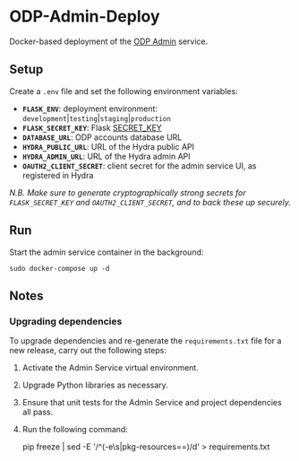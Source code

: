 # ODP-Admin-Deploy

Docker-based deployment of the [ODP Admin](https://github.com/SAEONData/ODP-Admin) service.

## Setup

Create a `.env` file and set the following environment variables:

- **`FLASK_ENV`**: deployment environment: `development`|`testing`|`staging`|`production`
- **`FLASK_SECRET_KEY`**: Flask [SECRET_KEY](https://flask.palletsprojects.com/en/1.1.x/config/#SECRET_KEY)
- **`DATABASE_URL`**: ODP accounts database URL
- **`HYDRA_PUBLIC_URL`**: URL of the Hydra public API
- **`HYDRA_ADMIN_URL`**: URL of the Hydra admin API
- **`OAUTH2_CLIENT_SECRET`**: client secret for the admin service UI, as registered in Hydra

_N.B. Make sure to generate cryptographically strong secrets for `FLASK_SECRET_KEY` and `OAUTH2_CLIENT_SECRET`,
and to back these up securely._

## Run

Start the admin service container in the background:

    sudo docker-compose up -d

## Notes

### Upgrading dependencies

To upgrade dependencies and re-generate the `requirements.txt` file for a new release,
carry out the following steps:

1. Activate the Admin Service virtual environment.
1. Upgrade Python libraries as necessary.
1. Ensure that unit tests for the Admin Service and project dependencies all pass.
1. Run the following command:

    pip freeze | sed -E '/^(-e\s|pkg-resources==)/d' > requirements.txt
